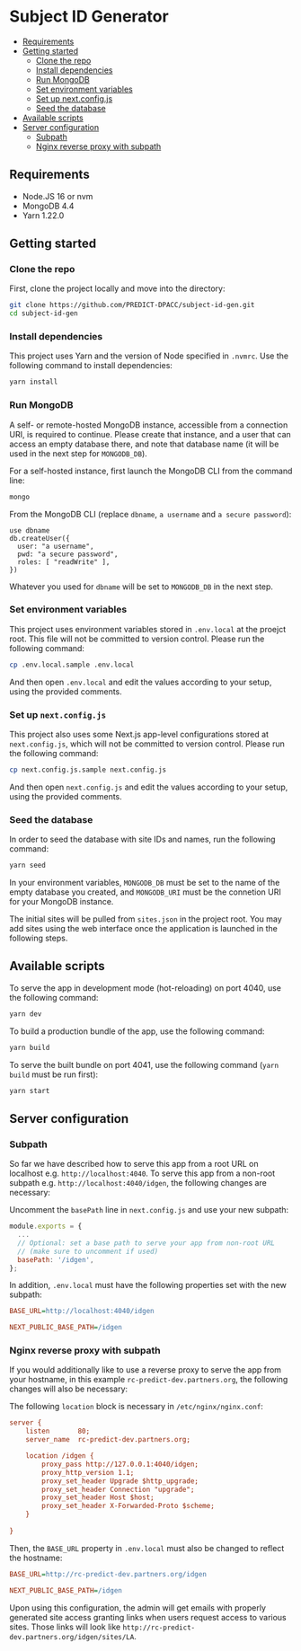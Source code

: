 # Subject ID Generator

   * [Requirements](#requirements)
   * [Getting started](#getting-started)
      * [Clone the repo](#clone-the-repo)
      * [Install dependencies](#install-dependencies)
      * [Run MongoDB](#run-mongodb)
      * [Set environment variables](#set-environment-variables)
      * [Set up next.config.js](#set-up-nextconfigjs)
      * [Seed the database](#seed-the-database)
   * [Available scripts](#available-scripts)
   * [Server configuration](#server-configuration)
      * [Subpath](#subpath)
      * [Nginx reverse proxy with subpath](#nginx-reverse-proxy-with-subpath)


## Requirements

* Node.JS 16 or nvm
* MongoDB 4.4
* Yarn 1.22.0

## Getting started

### Clone the repo

First, clone the project locally and move into the directory:

```bash
git clone https://github.com/PREDICT-DPACC/subject-id-gen.git
cd subject-id-gen
```

### Install dependencies

This project uses Yarn and the version of Node specified in `.nvmrc`. Use the following command to install dependencies:

```bash
yarn install
```

### Run MongoDB

A self- or remote-hosted MongoDB instance, accessible from a connection URI, is required to continue. Please create that instance, and a user that can access an empty database there, and note that database name (it will be used in the next step for `MONGODB_DB`).

For a self-hosted instance, first launch the MongoDB CLI from the command line:
```bash
mongo
```

From the MongoDB CLI (replace `dbname`, `a username` and `a secure password`):
```mongodb
use dbname
db.createUser({
  user: "a username",
  pwd: "a secure password",
  roles: [ "readWrite" ],
})
```

Whatever you used for `dbname` will be set to `MONGODB_DB` in the next step.

### Set environment variables

This project uses environment variables stored in `.env.local` at the proejct root. This file will not be committed to version control. Please run the following command:

```bash
cp .env.local.sample .env.local
```

And then open `.env.local` and edit the values according to your setup, using the provided comments.

### Set up `next.config.js`

This project also uses some Next.js app-level configurations stored at `next.config.js`, which will not be committed to version control. Please run the following command:

```bash
cp next.config.js.sample next.config.js
```

And then open `next.config.js` and edit the values according to your setup, using the provided comments.

### Seed the database

In order to seed the database with site IDs and names, run the following command:

```bash
yarn seed
```

In your environment variables, `MONGODB_DB` must be set to the name of the empty database you created, and `MONGODB_URI` must be the connetion URI for your MongoDB instance.

The initial sites will be pulled from `sites.json` in the project root. You may add sites using the web interface once the application is launched in the following steps.

## Available scripts

To serve the app in development mode (hot-reloading) on port 4040, use the following command:

```bash
yarn dev
```

To build a production bundle of the app, use the following command:

```bash
yarn build
```

To serve the built bundle on port 4041, use the following command (`yarn build` must be run first):

```bash
yarn start
```


## Server configuration

### Subpath

So far we have described how to serve this app from a root URL on localhost e.g. `http://localhost:4040`.
To serve this app from a non-root subpath e.g. `http://localhost:4040/idgen`, the following changes are necessary:

Uncomment the `basePath` line in `next.config.js` and use your new subpath:
```js
module.exports = {
  ...
  // Optional: set a base path to serve your app from non-root URL
  // (make sure to uncomment if used)
  basePath: '/idgen',
};
```

In addition, `.env.local` must have the following properties set with the new subpath:

```cfg
BASE_URL=http://localhost:4040/idgen

NEXT_PUBLIC_BASE_PATH=/idgen
```

### Nginx reverse proxy with subpath

If you would additionally like to use a reverse proxy to serve the app from your hostname,
in this example `rc-predict-dev.partners.org`, the following changes will also be necessary:

The following `location` block is necessary in `/etc/nginx/nginx.conf`:

```cfg
server {
    listen       80;
    server_name  rc-predict-dev.partners.org;

    location /idgen {
        proxy_pass http://127.0.0.1:4040/idgen;
        proxy_http_version 1.1;
        proxy_set_header Upgrade $http_upgrade;
        proxy_set_header Connection "upgrade";
        proxy_set_header Host $host;
        proxy_set_header X-Forwarded-Proto $scheme;
    }
    
}
```

Then, the `BASE_URL` property in `.env.local` must also be changed to reflect the hostname:

```cfg
BASE_URL=http://rc-predict-dev.partners.org/idgen

NEXT_PUBLIC_BASE_PATH=/idgen
```

Upon using this configuration, the admin will get emails with properly generated site access
granting links when users request access to various sites. Those links will look like 
`http://rc-predict-dev.partners.org/idgen/sites/LA`.

